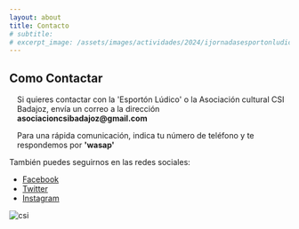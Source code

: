 ```yaml
---
layout: about
title: Contacto
# subtitle: 
# excerpt_image: /assets/images/actividades/2024/ijornadasesportonludico/cartel.jpg
---
```


Como Contactar
---

<p style="margin-left: 1em;">
Si quieres contactar con la 'Esportón Lúdico' o la Asociación cultural CSI Badajoz, envía un correo a la dirección <b>asociacioncsibadajoz@gmail.com</b>
</p>
<p style="margin-left: 1em;">
Para una rápida comunicación, indica tu número de teléfono y te respondemos por <b>'wasap'</b>
</p>

También puedes seguirnos en las redes sociales:
* [Facebook](https://www.facebook.com/profile.php?id=61555864899995&sfnsn=scwspwa)
* [Twitter](https://twitter.com/EsportonLudico?t=j6UFkAL3VY5N2nVukPNuMw&s=09)
* [Instagram](https://www.instagram.com/ludicoesporton?utm_source=qr&igsh=ZnpjenNtMnR0NzQx)

![csi](/assets/images/logos/logocsi.jpg)
